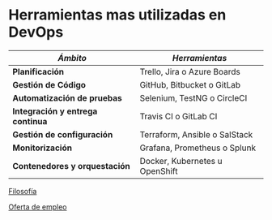 # Herramientas mas utilizadas en DevOps

| *Ámbito* | *Herramientas* |
| ------ | ----- |
| **Planificación**	 | Trello, Jira o Azure Boards |
| **Gestión de Código**	 | GitHub, Bitbucket o GitLab |
| **Automatización de pruebas**	| Selenium, TestNG o CircleCI |
|	**Integración y entrega continua**| Travis CI o GitLab CI |
| **Gestión de configuración** | Terraform, Ansible o SalStack |
| **Monitorización** | Grafana, Prometheus o Splunk |
| **Contenedores y orquestación** | Docker, Kubernetes u OpenShift |

[Filosofía](Filosofía.md)

[Oferta de empleo](Oferta.md)

